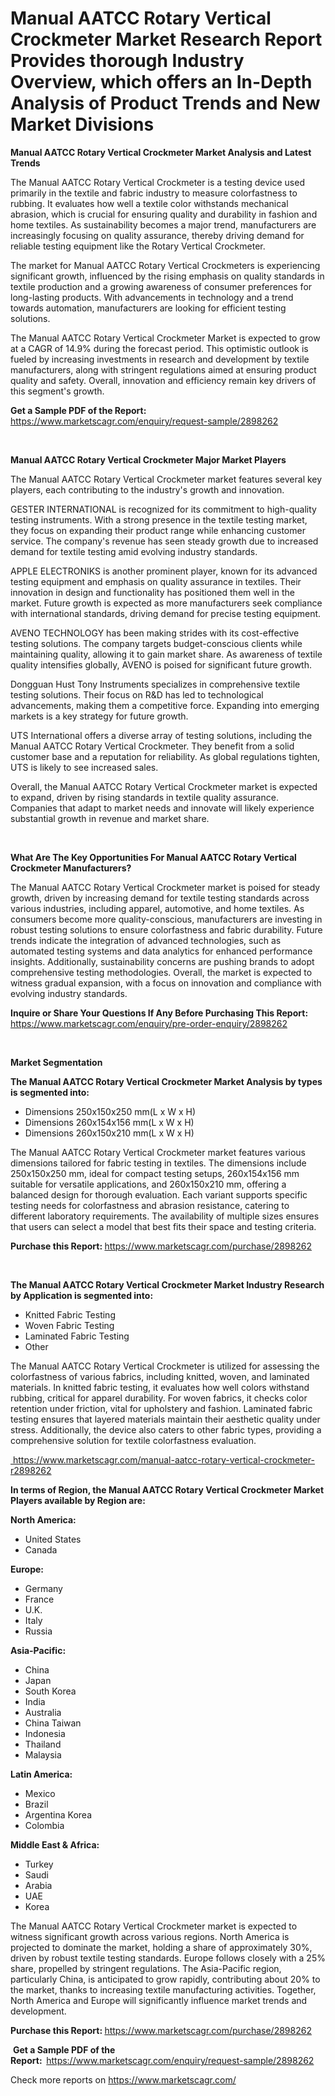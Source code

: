 <p><h1>Manual AATCC Rotary Vertical Crockmeter Market Research Report Provides thorough Industry Overview, which offers an In-Depth Analysis of Product Trends and New Market Divisions</h1></p><p><strong>Manual AATCC Rotary Vertical Crockmeter Market Analysis and Latest Trends</strong></p>
<p><p>The Manual AATCC Rotary Vertical Crockmeter is a testing device used primarily in the textile and fabric industry to measure colorfastness to rubbing. It evaluates how well a textile color withstands mechanical abrasion, which is crucial for ensuring quality and durability in fashion and home textiles. As sustainability becomes a major trend, manufacturers are increasingly focusing on quality assurance, thereby driving demand for reliable testing equipment like the Rotary Vertical Crockmeter.</p><p>The market for Manual AATCC Rotary Vertical Crockmeters is experiencing significant growth, influenced by the rising emphasis on quality standards in textile production and a growing awareness of consumer preferences for long-lasting products. With advancements in technology and a trend towards automation, manufacturers are looking for efficient testing solutions. </p><p>The Manual AATCC Rotary Vertical Crockmeter Market is expected to grow at a CAGR of 14.9% during the forecast period. This optimistic outlook is fueled by increasing investments in research and development by textile manufacturers, along with stringent regulations aimed at ensuring product quality and safety. Overall, innovation and efficiency remain key drivers of this segment's growth.</p></p>
<p><strong>Get a Sample PDF of the Report:&nbsp;</strong> <a href="https://www.marketscagr.com/enquiry/request-sample/2898262?utm_campaign=2942&utm_medium=2&utm_source=Github&utm_content=ia&utm_term=15032025&utm_id=manual-aatcc-rotary-vertical-crockmeter">https://www.marketscagr.com/enquiry/request-sample/2898262</a></p>
<p>&nbsp;</p>
<p><strong>Manual AATCC Rotary Vertical Crockmeter Major Market Players</strong></p>
<p><p>The Manual AATCC Rotary Vertical Crockmeter market features several key players, each contributing to the industry's growth and innovation. </p><p>GESTER INTERNATIONAL is recognized for its commitment to high-quality testing instruments. With a strong presence in the textile testing market, they focus on expanding their product range while enhancing customer service. The company's revenue has seen steady growth due to increased demand for textile testing amid evolving industry standards.</p><p>APPLE ELECTRONIKS is another prominent player, known for its advanced testing equipment and emphasis on quality assurance in textiles. Their innovation in design and functionality has positioned them well in the market. Future growth is expected as more manufacturers seek compliance with international standards, driving demand for precise testing equipment.</p><p>AVENO TECHNOLOGY has been making strides with its cost-effective testing solutions. The company targets budget-conscious clients while maintaining quality, allowing it to gain market share. As awareness of textile quality intensifies globally, AVENO is poised for significant future growth.</p><p>Dongguan Hust Tony Instruments specializes in comprehensive textile testing solutions. Their focus on R&D has led to technological advancements, making them a competitive force. Expanding into emerging markets is a key strategy for future growth.</p><p>UTS International offers a diverse array of testing solutions, including the Manual AATCC Rotary Vertical Crockmeter. They benefit from a solid customer base and a reputation for reliability. As global regulations tighten, UTS is likely to see increased sales.</p><p>Overall, the Manual AATCC Rotary Vertical Crockmeter market is expected to expand, driven by rising standards in textile quality assurance. Companies that adapt to market needs and innovate will likely experience substantial growth in revenue and market share.</p></p>
<p>&nbsp;</p>
<p><strong>What Are The Key Opportunities For Manual AATCC Rotary Vertical Crockmeter Manufacturers?</strong></p>
<p><p>The Manual AATCC Rotary Vertical Crockmeter market is poised for steady growth, driven by increasing demand for textile testing standards across various industries, including apparel, automotive, and home textiles. As consumers become more quality-conscious, manufacturers are investing in robust testing solutions to ensure colorfastness and fabric durability. Future trends indicate the integration of advanced technologies, such as automated testing systems and data analytics for enhanced performance insights. Additionally, sustainability concerns are pushing brands to adopt comprehensive testing methodologies. Overall, the market is expected to witness gradual expansion, with a focus on innovation and compliance with evolving industry standards.</p></p>
<p><strong>Inquire or Share Your Questions If Any Before Purchasing This Report:</strong> <a href="https://www.marketscagr.com/enquiry/pre-order-enquiry/2898262?utm_campaign=2942&utm_medium=2&utm_source=Github&utm_content=ia&utm_term=15032025&utm_id=manual-aatcc-rotary-vertical-crockmeter">https://www.marketscagr.com/enquiry/pre-order-enquiry/2898262</a></p>
<p>&nbsp;</p>
<p><strong>Market Segmentation</strong></p>
<p><strong>The Manual AATCC Rotary Vertical Crockmeter Market Analysis by types is segmented into:</strong></p>
<p><ul><li>Dimensions 250x150x250 mm(L x W x H)</li><li>Dimensions 260x154x156 mm(L x W x H)</li><li>Dimensions 260x150x210 mm(L x W x H)</li></ul></p>
<p><p>The Manual AATCC Rotary Vertical Crockmeter market features various dimensions tailored for fabric testing in textiles. The dimensions include 250x150x250 mm, ideal for compact testing setups, 260x154x156 mm suitable for versatile applications, and 260x150x210 mm, offering a balanced design for thorough evaluation. Each variant supports specific testing needs for colorfastness and abrasion resistance, catering to different laboratory requirements. The availability of multiple sizes ensures that users can select a model that best fits their space and testing criteria.</p></p>
<p><strong>Purchase this Report:&nbsp;</strong><a href="https://www.marketscagr.com/purchase/2898262?utm_campaign=2942&utm_medium=2&utm_source=Github&utm_content=ia&utm_term=15032025&utm_id=manual-aatcc-rotary-vertical-crockmeter">https://www.marketscagr.com/purchase/2898262</a></p>
<p>&nbsp;</p>
<p><strong>The Manual AATCC Rotary Vertical Crockmeter Market Industry Research by Application is segmented into:</strong></p>
<p><ul><li>Knitted Fabric Testing</li><li>Woven Fabric Testing</li><li>Laminated Fabric Testing</li><li>Other</li></ul></p>
<p><p>The Manual AATCC Rotary Vertical Crockmeter is utilized for assessing the colorfastness of various fabrics, including knitted, woven, and laminated materials. In knitted fabric testing, it evaluates how well colors withstand rubbing, critical for apparel durability. For woven fabrics, it checks color retention under friction, vital for upholstery and fashion. Laminated fabric testing ensures that layered materials maintain their aesthetic quality under stress. Additionally, the device also caters to other fabric types, providing a comprehensive solution for textile colorfastness evaluation.</p></p>
<p><a href="https://www.marketscagr.com/manual-aatcc-rotary-vertical-crockmeter-r2898262?utm_campaign=2942&utm_medium=2&utm_source=Github&utm_content=ia&utm_term=15032025&utm_id=manual-aatcc-rotary-vertical-crockmeter">&nbsp;https://www.marketscagr.com/manual-aatcc-rotary-vertical-crockmeter-r2898262</a></p>
<p><strong>In terms of Region, the Manual AATCC Rotary Vertical Crockmeter Market Players available by Region are:</strong></p>
<p>
    <p> <strong> North America: </strong>
        <ul>
            <li>United States</li>
            <li>Canada</li>
        </ul>
        </p> 
    <p> <strong> Europe: </strong>
        <ul>
            <li>Germany</li>
            <li>France</li>
            <li>U.K.</li>
            <li>Italy</li>
            <li>Russia</li>
        </ul>
        </p> 
    <p> <strong> Asia-Pacific: </strong>
        <ul>
            <li>China</li>
            <li>Japan</li>
            <li>South Korea</li>
            <li>India</li>
            <li>Australia</li>
            <li>China Taiwan</li>
            <li>Indonesia</li>
            <li>Thailand</li>
            <li>Malaysia</li>
        </ul>
        </p> 
    <p> <strong> Latin America: </strong>
        <ul>
            <li>Mexico</li>
            <li>Brazil</li>
            <li>Argentina Korea</li>
            <li>Colombia</li>
        </ul>
        </p> 
    <p> <strong> Middle East & Africa: </strong>
        <ul>
            <li>Turkey</li>
            <li>Saudi</li>
            <li>Arabia</li>
            <li>UAE</li>
            <li>Korea</li>
        </ul>
    </p>
    </p>
<p><p>The Manual AATCC Rotary Vertical Crockmeter market is expected to witness significant growth across various regions. North America is projected to dominate the market, holding a share of approximately 30%, driven by robust textile testing standards. Europe follows closely with a 25% share, propelled by stringent regulations. The Asia-Pacific region, particularly China, is anticipated to grow rapidly, contributing about 20% to the market, thanks to increasing textile manufacturing activities. Together, North America and Europe will significantly influence market trends and development.</p></p>
<p><strong>Purchase this Report: </strong><a href="https://www.marketscagr.com/purchase/2898262?utm_campaign=2942&utm_medium=2&utm_source=Github&utm_content=ia&utm_term=15032025&utm_id=manual-aatcc-rotary-vertical-crockmeter">https://www.marketscagr.com/purchase/2898262</a></p>
<p>&nbsp;<strong>Get a Sample PDF of the Report:&nbsp;&nbsp;</strong><a href="https://www.marketscagr.com/enquiry/request-sample/2898262?utm_campaign=2942&utm_medium=2&utm_source=Github&utm_content=ia&utm_term=15032025&utm_id=manual-aatcc-rotary-vertical-crockmeter">https://www.marketscagr.com/enquiry/request-sample/2898262</a></p>
<p><strong></strong></p>
<p>Check more reports on <a href="https://www.marketscagr.com/?utm_campaign=2942&utm_medium=2&utm_source=Github&utm_content=ia&utm_term=15032025&utm_id=manual-aatcc-rotary-vertical-crockmeter">https://www.marketscagr.com/</a></p>